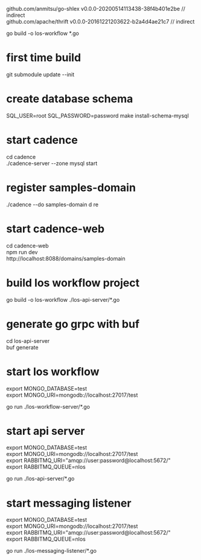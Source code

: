 github.com/anmitsu/go-shlex v0.0.0-20200514113438-38f4b401e2be // indirect \
github.com/apache/thrift v0.0.0-20161221203622-b2a4d4ae21c7 // indirect

go build -o los-workflow *.go

# first time build

git submodule update --init

# create database schema

SQL_USER=root SQL_PASSWORD=password make install-schema-mysql

# start cadence

cd cadence\
./cadence-server --zone mysql start 

# register samples-domain

./cadence --do samples-domain d re 

# start cadence-web

cd cadence-web\
npm run dev\
http://localhost:8088/domains/samples-domain

# build los workflow project

go build -o los-workflow ./los-api-server/*.go


# generate go grpc with buf

cd los-api-server \
buf generate


# start los workflow

export MONGO_DATABASE=test \
export MONGO_URI=mongodb://localhost:27017/test

go run ./los-workflow-server/*.go

# start api server 

export MONGO_DATABASE=test \
export MONGO_URI=mongodb://localhost:27017/test \
export RABBITMQ_URI="amqp://user:password@localhost:5672/" \
export RABBITMQ_QUEUE=nlos

go run ./los-api-server/*.go


# start messaging listener

export MONGO_DATABASE=test \
export MONGO_URI=mongodb://localhost:27017/test \
export RABBITMQ_URI="amqp://user:password@localhost:5672/" \
export RABBITMQ_QUEUE=nlos

go run ./los-messaging-listener/*.go



